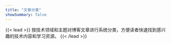 ```yaml
---
title: "文章分类"
showSummary: false
---
```


{{< lead >}}
按技术领域和主题对博客文章进行系统分类，方便读者快速找到感兴趣的技术内容和学习资源。
{{< /lead >}}